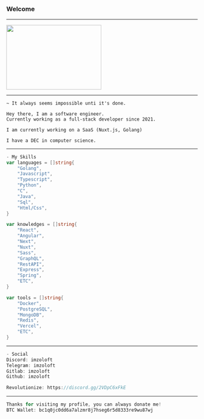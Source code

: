 ## <h3>Welcome</h3>

---

<p>
    <img src="https://i.gifer.com/YQgT.gif" width="250" height="170"></img>
</p>

---

```
~ It always seems impossible unti it's done.

Hey there, I am a software engineer.
Currently working as a full-stack developer since 2021.

I am currently working on a SaaS (Nuxt.js, Golang)

I have a DEC in computer science.
```

---

```go
- My Skills
var languages = []string{
    "Golang",
    "Javascript",
    "Typescript",
    "Python",
    "C",
    "Java",
    "Sql",
    "Html/Css",
}

var knowledges = []string{
    "React",
    "Angular",
    "Next",
    "Nuxt",
    "Sass",
    "GraphQL",
    "RestAPI",
    "Express",
    "Spring",
    "ETC",
}

var tools = []string{
    "Docker",
    "PostgreSQL",
    "MongoDB",
    "Redis",
    "Vercel",
    "ETC",
}
```

---

```go
- Social
Discord: imzoloft
Telegram: imzoloft
Gitlab: imzoloft
Github: imzoloft

Revolutionize: https://discord.gg/2VDpC6xFkE
```

---

```go
Thanks for visiting my profile, you can always donate me!
BTC Wallet: bc1q0jc0dd6a7alzmr8j7hseg6r5d8333re9wu87wj
```
